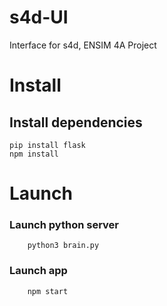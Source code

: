 # s4d-UI
Interface for s4d, ENSIM 4A Project

# Install

## Install dependencies
```
pip install flask
npm install
```


# Launch

### Launch python server
```
    python3 brain.py
```

### Launch app
```
    npm start
```